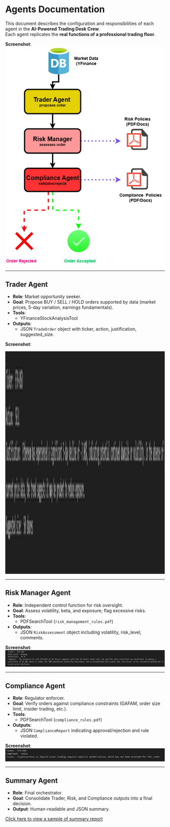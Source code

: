 # Agents Documentation

This document describes the configuration and responsibilities of each agent in the **AI-Powered Trading Desk Crew**.  
Each agent replicates the **real functions of a professional trading floor**.

**Screenshot**:  
![Agent Architecture](screenshots/archi_trading_agent.png)

---

## Trader Agent
- **Role**: Market opportunity seeker.
- **Goal**: Propose BUY / SELL / HOLD orders supported by data (market prices, 5-day variation, earnings fundamentals).
- **Tools**: 
  - YFinanceStockAnalysisTool
- **Outputs**:
  - JSON `TradeOrder` object with ticker, action, justification, suggested_size.

**Screenshot**:  
<!-- ![Trader Console](screenshots/trader_order.png) -->
<img src="screenshots/trader_order.png" style="height:700px;">

---

## Risk Manager Agent
- **Role**: Independent control function for risk oversight.
- **Goal**: Assess volatility, beta, and exposure; flag excessive risks.
- **Tools**:
  - PDFSearchTool (`risk_management_rules.pdf`)
- **Outputs**:
  - JSON `RiskAssessment` object including volatility, risk_level, comments.

**Screenshot**:  
![Risk Manager Report](screenshots/risk_manager_check.png)

---

## Compliance Agent
- **Role**: Regulator enforcer.
- **Goal**: Verify orders against compliance constraints (GAFAM, order size limit, insider trading, etc.).
- **Tools**:
  - PDFSearchTool (`compliance_rules.pdf`)
- **Outputs**:
  - JSON `ComplianceReport` indicating approval/rejection and rule violated.

**Screenshot**:  
![Compliance Report](screenshots/compliance_check.png)

---

## Summary Agent
- **Role**: Final orchestrator.
- **Goal**: Consolidate Trader, Risk, and Compliance outputs into a final decision.
- **Output**: Human-readable and JSON summary.

[Click here to view a sample of summary report](outputs/trading_results.md)